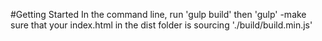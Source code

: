 #Getting Started
In the command line, run 'gulp build' then 'gulp'
  -make sure that your index.html in the dist folder is sourcing './build/build.min.js'
